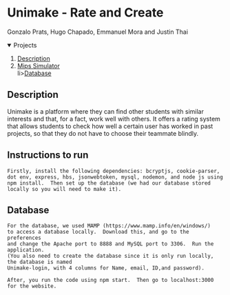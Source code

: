 # Unimake - Rate and Create
Gonzalo Prats, Hugo Chapado, Emmanuel Mora and Justin Thai

<!-- Projects -->
<details open="open">
  <summary>Projects</summary>
  <ol>
    <li><a href="#Description">Description</a></li>
    <li><a href="#Instructions to Run">Mips Simulator</a></li>
    li><a href="#Database">Database</a></li>
  </ol>
</details>

## Description
Unimake is a platform where they can find other students with similar interests and that, for a fact, work well with others. It offers a rating system that allows students to check how well a certain user has worked in past projects, so that they do not have to choose their teammate blindly.

## Instructions to run
	Firstly, install the following dependencies: bcryptjs, cookie-parser, 
	dot env, express, hbs, jsonwebtoken, mysql, nodemon, and node js using 
	npm install.  Then set up the database (we had our database stored 
	locally so you will need to make it).

## Database
	For the database, we used MAMP (https://www.mamp.info/en/windows/) 
	to access a database locally.  Download this, and go to the preferences
	and change the Apache port to 8888 and MySQL port to 3306.  Run the application. 
	(You also need to create the database since it is only run locally, the database is named 
	Unimake-login, with 4 columns for Name, email, ID,and password).

	After, you run the code using npm start.  Then go to localhost:3000 for the website.
